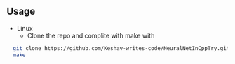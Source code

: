 ## Usage
- Linux
  - Clone the repo and complite with make with
```bash
  git clone https://github.com/Keshav-writes-code/NeuralNetInCppTry.git
  make
```
